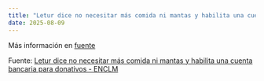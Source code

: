 ```yaml
---
title: "Letur dice no necesitar más comida ni mantas y habilita una cuenta bancaria para donativos - ENCLM"
date: 2025-08-09
---
```


Más información en [fuente](https://news.google.com/rss/articles/CBMiwAFBVV95cUxPRi1yaTlyTDlYa0d1VGFscWhaRFRDMlBGTmUxWDhtekF5bDlhM2FNV0dkaXhLTFZGV29wek1TVHYzSzN3b1V4YTJ5Q2FQRzBNc2t5ZGR2NDZfd0RlMlFISXQtN0RfbVFLSVV4eTJKR1ZXQ0FINlVxUEsxQjFhLW12aEd6ZHBhSmtYR3ByVVdHbldVR3BFRlRSMzg1bkF4U25zRHpxWTZNVzdxZHhBRE94MEpFOUtlaTl0MGxENTEzUUo?oc=5)

Fuente: [Letur dice no necesitar más comida ni mantas y habilita una cuenta bancaria para donativos - ENCLM](https://news.google.com/rss/articles/CBMiwAFBVV95cUxPRi1yaTlyTDlYa0d1VGFscWhaRFRDMlBGTmUxWDhtekF5bDlhM2FNV0dkaXhLTFZGV29wek1TVHYzSzN3b1V4YTJ5Q2FQRzBNc2t5ZGR2NDZfd0RlMlFISXQtN0RfbVFLSVV4eTJKR1ZXQ0FINlVxUEsxQjFhLW12aEd6ZHBhSmtYR3ByVVdHbldVR3BFRlRSMzg1bkF4U25zRHpxWTZNVzdxZHhBRE94MEpFOUtlaTl0MGxENTEzUUo?oc=5)
